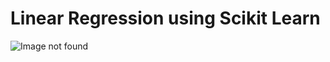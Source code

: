 # Linear Regression using Scikit Learn



![Image not found](https://github.com/phanimadhusudhanthontepu/linear_regression/blob/master/docs/linear-regression-using-scikit-learn-images/image2.png)



















































